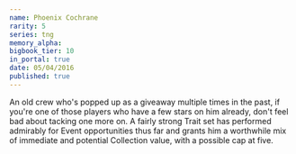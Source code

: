 ```yaml
---
name: Phoenix Cochrane
rarity: 5
series: tng
memory_alpha:
bigbook_tier: 10
in_portal: true
date: 05/04/2016
published: true
---
```


An old crew who's popped up as a giveaway multiple times in the past, if you're one of those players who have a few stars on him already, don't feel bad about tacking one more on. A fairly strong Trait set has performed admirably for Event opportunities thus far and grants him a worthwhile mix of immediate and potential Collection value, with a possible cap at five.
